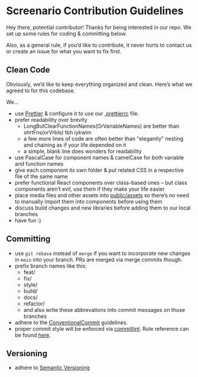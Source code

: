 # Screenario Contribution Guidelines

Hey there, potential contributor! Thanks for being interested in our repo. We set up some rules for coding & committing below.

Also, as a general rule, if you’d like to contribute, it never hurts to contact us or create an issue for what you want to fix first.

## Clean Code

Obviously, we’d like to keep everything organized and clean. Here’s what we agreed to for this codebase.

We...

- use [Prettier](https://prettier.io/) & configure it to use our [.prettierrc](.prettierrc) file.
- prefer readability over brevity
  - LongButClearFunctionNames(OrVariableNames) are better than shrtFns(orVrbls) tbh iykwim
  - a few more lines of code are often better than "elegantly" nesting and chaining as if your life depended on it
  - a simple, blank line does wonders for readability
- use PascalCase for component names & camelCase for both variable and function names
- give each component its own folder & put related CSS in a respective file of the same name
- prefer functional React components over class-based ones – but class components aren’t evil, use them if they make your life easier
- place media files and other assets into [public/assets](public/assets) so there’s no need to manually import them into components before using them
- discuss build changes and new libraries before adding them to our local branches
- have fun :)

## Committing

- use `git rebase` instead of `merge` if you want to incorporate new changes in `main` into your branch. PRs are merged via merge commits though.
- prefix branch names like this:
  - feat/
  - fix/
  - style/
  - build/
  - docs/
  - refactor/
  - and also write these abbrevations into commit messages on those branches
- adhere to the [ConventionalCommit](https://www.conventionalcommits.org/en/v1.0.0/) guidelines.
- proper commit style will be enforced via [commitlint](https://commitlint.js.org/#/./guides-local-setup?id=guides-local-setup). Rule reference can be found [here](https://github.com/conventional-changelog/commitlint/blob/master/docs/reference-rules.md).

## Versioning

- adhere to [Semantic Versioning](https://semver.org)
